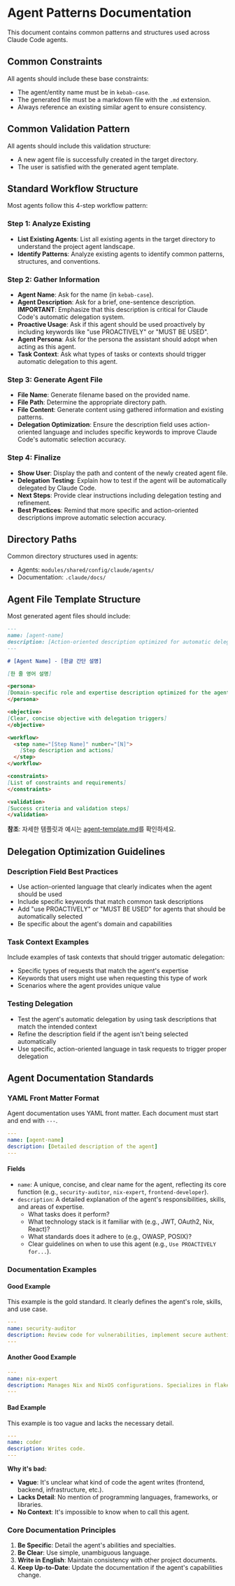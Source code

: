 # Agent Patterns Documentation

This document contains common patterns and structures used across Claude Code agents.

## Common Constraints

All agents should include these base constraints:

- The agent/entity name must be in `kebab-case`.
- The generated file must be a markdown file with the `.md` extension.
- Always reference an existing similar agent to ensure consistency.

## Common Validation Pattern

All agents should include this validation structure:

- A new agent file is successfully created in the target directory.
- The user is satisfied with the generated agent template.

## Standard Workflow Structure

Most agents follow this 4-step workflow pattern:

### Step 1: Analyze Existing
- **List Existing Agents**: List all existing agents in the target directory to understand the project agent landscape.
- **Identify Patterns**: Analyze existing agents to identify common patterns, structures, and conventions.

### Step 2: Gather Information
- **Agent Name**: Ask for the name (in `kebab-case`).
- **Agent Description**: Ask for a brief, one-sentence description. **IMPORTANT**: Emphasize that this description is critical for Claude Code's automatic delegation system.
- **Proactive Usage**: Ask if this agent should be used proactively by including keywords like "use PROACTIVELY" or "MUST BE USED".
- **Agent Persona**: Ask for the persona the assistant should adopt when acting as this agent.
- **Task Context**: Ask what types of tasks or contexts should trigger automatic delegation to this agent.

### Step 3: Generate Agent File
- **File Name**: Generate filename based on the provided name.
- **File Path**: Determine the appropriate directory path.
- **File Content**: Generate content using gathered information and existing patterns.
- **Delegation Optimization**: Ensure the description field uses action-oriented language and includes specific keywords to improve Claude Code's automatic selection accuracy.

### Step 4: Finalize
- **Show User**: Display the path and content of the newly created agent file.
- **Delegation Testing**: Explain how to test if the agent will be automatically delegated by Claude Code.
- **Next Steps**: Provide clear instructions including delegation testing and refinement.
- **Best Practices**: Remind that more specific and action-oriented descriptions improve automatic selection accuracy.

## Directory Paths

Common directory structures used in agents:

- Agents: `modules/shared/config/claude/agents/`
- Documentation: `.claude/docs/`

## Agent File Template Structure

Most generated agent files should include:

```markdown
---
name: [agent-name]
description: [Action-oriented description optimized for automatic delegation, including PROACTIVE keywords if needed]
---

# [Agent Name] - [한글 간단 설명]

[한 줄 영어 설명]

<persona>
[Domain-specific role and expertise description optimized for the agent's specialty]
</persona>

<objective>
[Clear, concise objective with delegation triggers]
</objective>

<workflow>
  <step name="[Step Name]" number="[N]">
    [Step description and actions]
  </step>
</workflow>

<constraints>
[List of constraints and requirements]
</constraints>

<validation>
[Success criteria and validation steps]
</validation>
```

**참조**: 자세한 템플릿과 예시는 [agent-template.md](../templates/agent-template.md)를 확인하세요.

## Delegation Optimization Guidelines

### Description Field Best Practices
- Use action-oriented language that clearly indicates when the agent should be used
- Include specific keywords that match common task descriptions
- Add "use PROACTIVELY" or "MUST BE USED" for agents that should be automatically selected
- Be specific about the agent's domain and capabilities

### Task Context Examples
Include examples of task contexts that should trigger automatic delegation:
- Specific types of requests that match the agent's expertise
- Keywords that users might use when requesting this type of work
- Scenarios where the agent provides unique value

### Testing Delegation
- Test the agent's automatic delegation by using task descriptions that match the intended context
- Refine the description field if the agent isn't being selected automatically
- Use specific, action-oriented language in task requests to trigger proper delegation

## Agent Documentation Standards

### YAML Front Matter Format

Agent documentation uses YAML front matter. Each document must start and end with `---`.

```yaml
---
name: [agent-name]
description: [Detailed description of the agent]
---
```

#### Fields

- `name`: A unique, concise, and clear name for the agent, reflecting its core function (e.g., `security-auditor`, `nix-expert`, `frontend-developer`).
- `description`: A detailed explanation of the agent's responsibilities, skills, and areas of expertise.
    - What tasks does it perform?
    - What technology stack is it familiar with (e.g., JWT, OAuth2, Nix, React)?
    - What standards does it adhere to (e.g., OWASP, POSIX)?
    - Clear guidelines on when to use this agent (e.g., `Use PROACTIVELY for...`).

### Documentation Examples

#### Good Example

This example is the gold standard. It clearly defines the agent's role, skills, and use case.

```yaml
---
name: security-auditor
description: Review code for vulnerabilities, implement secure authentication, and ensure OWASP compliance. Handles JWT, OAuth2, CORS, CSP, and encryption. Use PROACTIVELY for security reviews, auth flows, or vulnerability fixes.
---
```

#### Another Good Example

```yaml
---
name: nix-expert
description: Manages Nix and NixOS configurations. Specializes in flake.nix, Nix modules, and home-manager. Responsible for optimizing Nix builds, ensuring reproducibility, and troubleshooting Nix-related issues.
---
```

#### Bad Example

This example is too vague and lacks the necessary detail.

```yaml
---
name: coder
description: Writes code.
---
```

**Why it's bad:**
- **Vague**: It's unclear what kind of code the agent writes (frontend, backend, infrastructure, etc.).
- **Lacks Detail**: No mention of programming languages, frameworks, or libraries.
- **No Context**: It's impossible to know when to call this agent.

### Core Documentation Principles

1. **Be Specific**: Detail the agent's abilities and specialties.
2. **Be Clear**: Use simple, unambiguous language.
3. **Write in English**: Maintain consistency with other project documents.
4. **Keep Up-to-Date**: Update the documentation if the agent's capabilities change.
